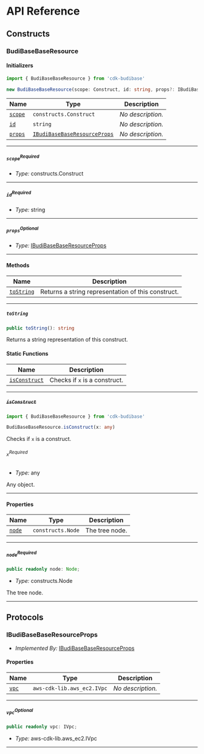 # API Reference <a name="API Reference" id="api-reference"></a>

## Constructs <a name="Constructs" id="Constructs"></a>

### BudiBaseBaseResource <a name="BudiBaseBaseResource" id="cdk-budibase.BudiBaseBaseResource"></a>

#### Initializers <a name="Initializers" id="cdk-budibase.BudiBaseBaseResource.Initializer"></a>

```typescript
import { BudiBaseBaseResource } from 'cdk-budibase'

new BudiBaseBaseResource(scope: Construct, id: string, props?: IBudiBaseBaseResourceProps)
```

| **Name** | **Type** | **Description** |
| --- | --- | --- |
| <code><a href="#cdk-budibase.BudiBaseBaseResource.Initializer.parameter.scope">scope</a></code> | <code>constructs.Construct</code> | *No description.* |
| <code><a href="#cdk-budibase.BudiBaseBaseResource.Initializer.parameter.id">id</a></code> | <code>string</code> | *No description.* |
| <code><a href="#cdk-budibase.BudiBaseBaseResource.Initializer.parameter.props">props</a></code> | <code><a href="#cdk-budibase.IBudiBaseBaseResourceProps">IBudiBaseBaseResourceProps</a></code> | *No description.* |

---

##### `scope`<sup>Required</sup> <a name="scope" id="cdk-budibase.BudiBaseBaseResource.Initializer.parameter.scope"></a>

- *Type:* constructs.Construct

---

##### `id`<sup>Required</sup> <a name="id" id="cdk-budibase.BudiBaseBaseResource.Initializer.parameter.id"></a>

- *Type:* string

---

##### `props`<sup>Optional</sup> <a name="props" id="cdk-budibase.BudiBaseBaseResource.Initializer.parameter.props"></a>

- *Type:* <a href="#cdk-budibase.IBudiBaseBaseResourceProps">IBudiBaseBaseResourceProps</a>

---

#### Methods <a name="Methods" id="Methods"></a>

| **Name** | **Description** |
| --- | --- |
| <code><a href="#cdk-budibase.BudiBaseBaseResource.toString">toString</a></code> | Returns a string representation of this construct. |

---

##### `toString` <a name="toString" id="cdk-budibase.BudiBaseBaseResource.toString"></a>

```typescript
public toString(): string
```

Returns a string representation of this construct.

#### Static Functions <a name="Static Functions" id="Static Functions"></a>

| **Name** | **Description** |
| --- | --- |
| <code><a href="#cdk-budibase.BudiBaseBaseResource.isConstruct">isConstruct</a></code> | Checks if `x` is a construct. |

---

##### ~~`isConstruct`~~ <a name="isConstruct" id="cdk-budibase.BudiBaseBaseResource.isConstruct"></a>

```typescript
import { BudiBaseBaseResource } from 'cdk-budibase'

BudiBaseBaseResource.isConstruct(x: any)
```

Checks if `x` is a construct.

###### `x`<sup>Required</sup> <a name="x" id="cdk-budibase.BudiBaseBaseResource.isConstruct.parameter.x"></a>

- *Type:* any

Any object.

---

#### Properties <a name="Properties" id="Properties"></a>

| **Name** | **Type** | **Description** |
| --- | --- | --- |
| <code><a href="#cdk-budibase.BudiBaseBaseResource.property.node">node</a></code> | <code>constructs.Node</code> | The tree node. |

---

##### `node`<sup>Required</sup> <a name="node" id="cdk-budibase.BudiBaseBaseResource.property.node"></a>

```typescript
public readonly node: Node;
```

- *Type:* constructs.Node

The tree node.

---




## Protocols <a name="Protocols" id="Protocols"></a>

### IBudiBaseBaseResourceProps <a name="IBudiBaseBaseResourceProps" id="cdk-budibase.IBudiBaseBaseResourceProps"></a>

- *Implemented By:* <a href="#cdk-budibase.IBudiBaseBaseResourceProps">IBudiBaseBaseResourceProps</a>


#### Properties <a name="Properties" id="Properties"></a>

| **Name** | **Type** | **Description** |
| --- | --- | --- |
| <code><a href="#cdk-budibase.IBudiBaseBaseResourceProps.property.vpc">vpc</a></code> | <code>aws-cdk-lib.aws_ec2.IVpc</code> | *No description.* |

---

##### `vpc`<sup>Optional</sup> <a name="vpc" id="cdk-budibase.IBudiBaseBaseResourceProps.property.vpc"></a>

```typescript
public readonly vpc: IVpc;
```

- *Type:* aws-cdk-lib.aws_ec2.IVpc

---

